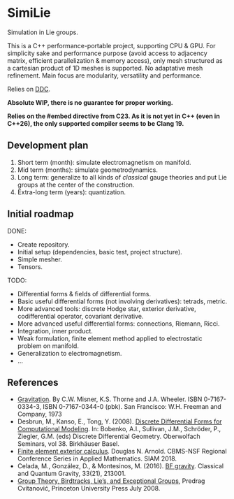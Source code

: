 # SimiLie
Simulation in Lie groups.

This is a C++ performance-portable project, supporting CPU & GPU. For simplicity sake and performance purpose (avoid access to adjacency matrix, efficient parallelization & memory access), only mesh structured as a cartesian product of 1D meshes is supported. No adaptative mesh refinement. Main focus are modularity, versatility and performance.

Relies on [DDC](https://github.com/CExA-project/ddc).

**Absolute WIP, there is no guarantee for proper working.**

**Relies on the #embed directive from C23. As it is not yet in C++ (even in C++26), the only supported compiler seems to be Clang 19.**

## Development plan

1. Short term (month): simulate electromagnetism on manifold.
2. Mid term (months): simulate geometrodynamics.
3. Long term: generalize to all kinds of *classical* gauge theories and put Lie groups at the center of the construction.
4. Extra-long term (years): quantization.

## Initial roadmap

DONE:
- Create repository.
- Initial setup (dependencies, basic test, project structure).
- Simple mesher.
- Tensors.

TODO:
- Differential forms & fields of differential forms.
- Basic useful differential forms (not involving derivatives): tetrads, metric.
- More advanced tools: discrete Hodge star, exterior derivative, codifferential operator, covariant derivative.
- More advanced useful differential forms: connections, Riemann, Ricci.
- Integration, inner product.
- Weak formulation, finite element method applied to electrostatic problem on manifold.
- Generalization to electromagnetism.
- ...

## References

- [Gravitation](https://ui.adsabs.harvard.edu/abs/1973grav.book.....M/abstract). By C.W. Misner, K.S. Thorne and J.A. Wheeler. ISBN 0-7167-0334-3, ISBN 0-7167-0344-0 (pbk). San Francisco: W.H. Freeman and Company, 1973
- Desbrun, M., Kanso, E., Tong, Y. (2008). [Discrete Differential Forms for Computational Modeling](https://link.springer.com/chapter/10.1007/978-3-7643-8621-4_16). In: Bobenko, A.I., Sullivan, J.M., Schröder, P., Ziegler, G.M. (eds) Discrete Differential Geometry. Oberwolfach Seminars, vol 38. Birkhäuser Basel.
- [Finite element exterior calculus](https://doi.org/10.1137/1.9781611975543). Douglas N. Arnold. CBMS-NSF Regional Conference Series in Applied Mathematics. SIAM 2018.
- Celada, M., González, D., & Montesinos, M. (2016). [BF gravity](https://arxiv.org/abs/1610.02020). Classical and Quantum Gravity, 33(21), 213001.
- [Group Theory, Birdtracks, Lie’s, and Exceptional Groups](https://birdtracks.eu/), Predrag Cvitanović, Princeton University Press July 2008.
